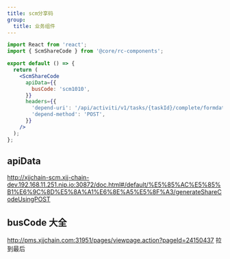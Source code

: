 ```yaml
---
title: scm分享码
group:
  title: 业务组件
---
```


```jsx
import React from 'react';
import { ScmShareCode } from '@core/rc-components';

export default () => {
  return (
    <ScmShareCode
      apiData={{
        busCode: 'scm1010',
      }}
      headers={{
        'depend-uri': '/api/activiti/v1/tasks/{taskId}/complete/formdata',
        'depend-method': 'POST',
      }}
    />
  );
};
```

<API src="./index.tsx"></API>

## apiData

http://xjjchain-scm.xjj-chain-dev.192.168.11.251.nip.io:30872/doc.html#/default/%E5%85%AC%E5%85%B1%E6%9C%8D%E5%8A%A1%E6%8E%A5%E5%8F%A3/generateShareCodeUsingPOST

## busCode 大全

http://pms.xjjchain.com:31951/pages/viewpage.action?pageId=24150437 拉到最后
